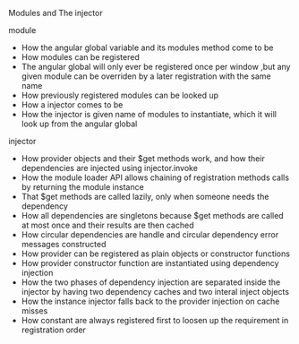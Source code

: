 Modules and The injector

module
- How the angular global variable and its modules method come to be
- How modules can be registered
- The angular global will only ever be registered once per window ,but any given module can be overriden by a later registration with the same name
- How previously registered modules can be looked up
- How a injector comes to be
- How the injector is given name of modules to instantiate, which it will look up from the angular global

injector
- How provider objects and their $get methods work, and how their dependencies are injected using injector.invoke
- How the module loader API allows chaining of registration methods calls by returning the module instance
- That $get methods are called lazily, only when someone needs the dependency
- How all dependencies are singletons because $get methods are called at most once and their results are then cached
- How circular dependencies are handle and circular dependency error messages constructed
- How provider can be registered as plain objects or constructor functions
- How provider constructor function are instantiated using dependency injection
- How the two phases of dependency injection are separated inside the injector by having two dependency caches and two interal inject objects
- How the instance injector falls back to the provider injection on cache misses
- How constant are always registered first to loosen up the requirement in registration order